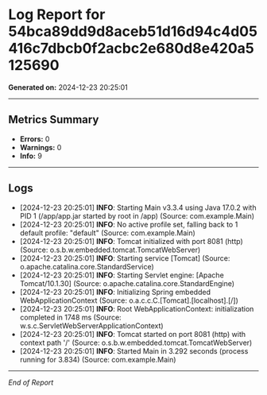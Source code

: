 
# Log Report for 54bca89dd9d8aceb51d16d94c4d05416c7dbcb0f2acbc2e680d8e420a5125690

**Generated on:** 2024-12-23 20:25:01

---

## Metrics Summary
- **Errors:** 0
- **Warnings:** 0
- **Info:** 9

---

## Logs
- [2024-12-23 20:25:01] **INFO**: Starting Main v3.3.4 using Java 17.0.2 with PID 1 (/app/app.jar started by root in /app) (Source: com.example.Main)
- [2024-12-23 20:25:01] **INFO**: No active profile set, falling back to 1 default profile: "default" (Source: com.example.Main)
- [2024-12-23 20:25:01] **INFO**: Tomcat initialized with port 8081 (http) (Source: o.s.b.w.embedded.tomcat.TomcatWebServer)
- [2024-12-23 20:25:01] **INFO**: Starting service [Tomcat] (Source: o.apache.catalina.core.StandardService)
- [2024-12-23 20:25:01] **INFO**: Starting Servlet engine: [Apache Tomcat/10.1.30] (Source: o.apache.catalina.core.StandardEngine)
- [2024-12-23 20:25:01] **INFO**: Initializing Spring embedded WebApplicationContext (Source: o.a.c.c.C.[Tomcat].[localhost].[/])
- [2024-12-23 20:25:01] **INFO**: Root WebApplicationContext: initialization completed in 1748 ms (Source: w.s.c.ServletWebServerApplicationContext)
- [2024-12-23 20:25:01] **INFO**: Tomcat started on port 8081 (http) with context path '/' (Source: o.s.b.w.embedded.tomcat.TomcatWebServer)
- [2024-12-23 20:25:01] **INFO**: Started Main in 3.292 seconds (process running for 3.834) (Source: com.example.Main)

---

*End of Report*